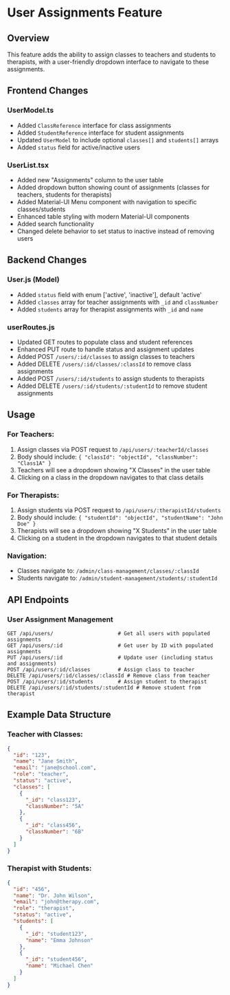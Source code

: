 # User Assignments Feature

## Overview
This feature adds the ability to assign classes to teachers and students to therapists, with a user-friendly dropdown interface to navigate to these assignments.

## Frontend Changes

### UserModel.ts
- Added `ClassReference` interface for class assignments
- Added `StudentReference` interface for student assignments  
- Updated `UserModel` to include optional `classes[]` and `students[]` arrays
- Added `status` field for active/inactive users

### UserList.tsx
- Added new "Assignments" column to the user table
- Added dropdown button showing count of assignments (classes for teachers, students for therapists)
- Added Material-UI Menu component with navigation to specific classes/students
- Enhanced table styling with modern Material-UI components
- Added search functionality
- Changed delete behavior to set status to inactive instead of removing users

## Backend Changes

### User.js (Model)
- Added `status` field with enum ['active', 'inactive'], default 'active'
- Added `classes` array for teacher assignments with `_id` and `classNumber`
- Added `students` array for therapist assignments with `_id` and `name`

### userRoutes.js
- Updated GET routes to populate class and student references
- Enhanced PUT route to handle status and assignment updates
- Added POST `/users/:id/classes` to assign classes to teachers
- Added DELETE `/users/:id/classes/:classId` to remove class assignments
- Added POST `/users/:id/students` to assign students to therapists  
- Added DELETE `/users/:id/students/:studentId` to remove student assignments

## Usage

### For Teachers:
1. Assign classes via POST request to `/api/users/:teacherId/classes`
2. Body should include: `{ "classId": "objectId", "classNumber": "Class1A" }`
3. Teachers will see a dropdown showing "X Classes" in the user table
4. Clicking on a class in the dropdown navigates to that class details

### For Therapists:
1. Assign students via POST request to `/api/users/:therapistId/students`
2. Body should include: `{ "studentId": "objectId", "studentName": "John Doe" }`
3. Therapists will see a dropdown showing "X Students" in the user table
4. Clicking on a student in the dropdown navigates to that student details

### Navigation:
- Classes navigate to: `/admin/class-management/classes/:classId`
- Students navigate to: `/admin/student-management/students/:studentId`

## API Endpoints

### User Assignment Management
```
GET /api/users/                     # Get all users with populated assignments
GET /api/users/:id                  # Get user by ID with populated assignments
PUT /api/users/:id                  # Update user (including status and assignments)
POST /api/users/:id/classes         # Assign class to teacher
DELETE /api/users/:id/classes/:classId # Remove class from teacher  
POST /api/users/:id/students        # Assign student to therapist
DELETE /api/users/:id/students/:studentId # Remove student from therapist
```

## Example Data Structure

### Teacher with Classes:
```json
{
  "id": "123",
  "name": "Jane Smith",
  "email": "jane@school.com",
  "role": "teacher",
  "status": "active",
  "classes": [
    {
      "_id": "class123",
      "classNumber": "5A"
    },
    {
      "_id": "class456", 
      "classNumber": "6B"
    }
  ]
}
```

### Therapist with Students:
```json
{
  "id": "456",
  "name": "Dr. John Wilson", 
  "email": "john@therapy.com",
  "role": "therapist",
  "status": "active",
  "students": [
    {
      "_id": "student123",
      "name": "Emma Johnson"
    },
    {
      "_id": "student456",
      "name": "Michael Chen"
    }
  ]
}
```
